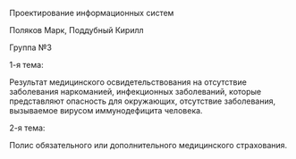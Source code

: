 Проектирование информационных систем 

Поляков Марк, Поддубный Кирилл

Группа №3

1-я тема:

Результат медицинского освидетельствования на отсутствие заболевания наркоманией, инфекционных заболеваний, которые представляют опасность для окружающих, отсутствие заболевания, вызываемое вирусом иммунодефицита человека.

2-я тема:

Полис обязательного или дополнительного медицинского страхования.
